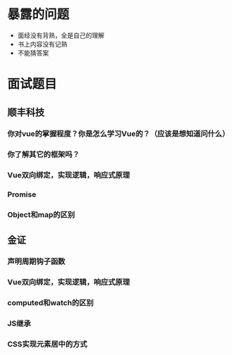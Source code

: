 # 暴露的问题
- 面经没有背熟，全是自己的理解
- 书上内容没有记熟
- 不能猜答案

# 面试题目
## 顺丰科技
### 你对vue的掌握程度？你是怎么学习Vue的？（应该是想知道问什么）
### 你了解其它的框架吗？
### Vue双向绑定，实现逻辑，响应式原理
### Promise
### Object和map的区别


## 金证
### 声明周期钩子函数
### Vue双向绑定，实现逻辑，响应式原理
### computed和watch的区别
### JS继承
### CSS实现元素居中的方式